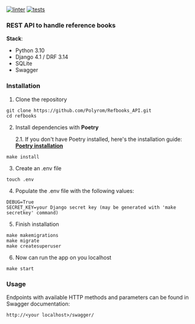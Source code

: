 [![linter](https://github.com/Polyrom/Refbooks_API/actions/workflows/linter.yml/badge.svg)](https://github.com/Polyrom/Refbooks_API/actions/workflows/linter.yml) [![tests](https://github.com/Polyrom/Refbooks_API/actions/workflows/tests.yml/badge.svg)](https://github.com/Polyrom/Refbooks_API/actions/workflows/tests.yml)

### REST API to handle reference books

 **Stack**:
+ Python 3.10
+ Django 4.1 / DRF 3.14
+ SQLite
+ Swagger

### Installation
1. Clone the repository
```
git clone https://github.com/Polyrom/Refbooks_API.git
cd refbooks
```
2. Install dependencies with **Poetry**

    2.1. If you don't have Poetry installed, here's the installation guide:
         **[Poetry installation](https://python-poetry.org/docs/)**
```
make install
```

3. Create an .env file
```
touch .env
```
4. Populate the .env file with the following values:
```
DEBUG=True
SECRET_KEY=your Django secret key (may be generated with 'make secretkey' command)
```

5. Finish installation
```
make makemigrations
make migrate
make createsuperuser
```
6. Now can run the app on you localhost
```
make start
```

### Usage
Endpoints with available HTTP methods and parameters can be found
in Swagger documentation:
```
http://<your localhost>/swagger/
```